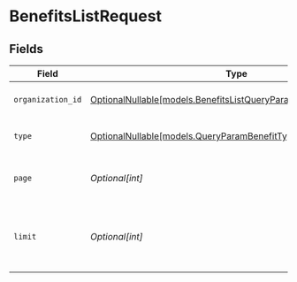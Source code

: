 # BenefitsListRequest


## Fields

| Field                                                                                                                          | Type                                                                                                                           | Required                                                                                                                       | Description                                                                                                                    |
| ------------------------------------------------------------------------------------------------------------------------------ | ------------------------------------------------------------------------------------------------------------------------------ | ------------------------------------------------------------------------------------------------------------------------------ | ------------------------------------------------------------------------------------------------------------------------------ |
| `organization_id`                                                                                                              | [OptionalNullable[models.BenefitsListQueryParamOrganizationIDFilter]](../models/benefitslistqueryparamorganizationidfilter.md) | :heavy_minus_sign:                                                                                                             | Filter by organization ID.                                                                                                     |
| `type`                                                                                                                         | [OptionalNullable[models.QueryParamBenefitTypeFilter]](../models/queryparambenefittypefilter.md)                               | :heavy_minus_sign:                                                                                                             | Filter by benefit type.                                                                                                        |
| `page`                                                                                                                         | *Optional[int]*                                                                                                                | :heavy_minus_sign:                                                                                                             | Page number, defaults to 1.                                                                                                    |
| `limit`                                                                                                                        | *Optional[int]*                                                                                                                | :heavy_minus_sign:                                                                                                             | Size of a page, defaults to 10. Maximum is 100.                                                                                |